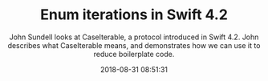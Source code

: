 ---
title: "Enum iterations in Swift 4.2"
subtitle: "John Sundell looks at CaseIterable, a protocol introduced in Swift 4.2. John describes what CaseIterable means, and demonstrates how we can use it to reduce boilerplate code."
tags: ["swift4.2","enum"]
link: "https://www.swiftbysundell.com/posts/enum-iterations-in-swift-42"
date: "2018-08-31 08:51:31"
---